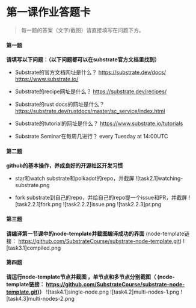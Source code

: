 # 第一课作业答题卡

> 每一题的答案（文字/截图）请直接填写在问题下方。

#### 第一题

**请填写以下问题：（以下问题都可以在substrate官方文档里找到）**

- Substrate的官方文档网址是什么？
https://substrate.dev/docs/
https://www.substrate.io/

- Substrate的recipe网址是什么？
https://substrate.dev/recipes/
  

- Substrate的rust docs的网址是什么？
https://substrate.dev/rustdocs/master/sc_service/index.html
  

- Substrate的tutorial的网址是什么？
https://www.substrate.io/tutorials
  

- Substrate Seminar在每周几进行？
every Tuesday at 14:00UTC




#### 第二题

**github的基本操作，养成良好的开源社区开发习惯**

- star和watch substrate和polkadot的repo，并截屏
![task2.1]watching-substrate.png
  

- fork substrate到自己的repo，并给自己的repo提一个issue和PR，并截屏
![task2.2.1]fork.png
![task2.2.2]issue.png
![task2.2.3]pr.png


#### 第三题

**请编译第一节课中的node-template并截图编译成功的界面** (node-template链接： https://github.com/SubstrateCourse/substrate-node-template.git)
![task3.1]compiled.png



#### 第四题

**请运行node-template节点并截图 ，单节点和多节点分别截图（ (node-template链接： https://github.com/SubstrateCourse/substrate-node-template.git)）**
![task4.1]single-node.png
![task4.2]multi-nodes-1.png
![task4.3]multi-nodes-2.png
